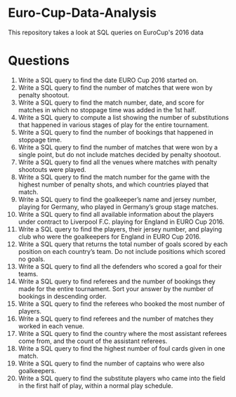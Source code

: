 # Euro-Cup-Data-Analysis
This repository takes a look at SQL queries on EuroCup's 2016 data

# Questions

1. Write a SQL query to find the date EURO Cup 2016 started on.
2. Write a SQL query to find the number of matches that were won by penalty shootout.
3. Write a SQL query to find the match number, date, and score for matches in which no
stoppage time was added in the 1st half.
4. Write a SQL query to compute a list showing the number of substitutions that
happened in various stages of play for the entire tournament.
5. Write a SQL query to find the number of bookings that happened in stoppage time.
6. Write a SQL query to find the number of matches that were won by a single point, but
do not include matches decided by penalty shootout.
7. Write a SQL query to find all the venues where matches with penalty shootouts were
played.
8. Write a SQL query to find the match number for the game with the highest number of
penalty shots, and which countries played that match.
9. Write a SQL query to find the goalkeeper’s name and jersey number, playing for
Germany, who played in Germany’s group stage matches.
10. Write a SQL query to find all available information about the players under contract to
Liverpool F.C. playing for England in EURO Cup 2016.
11. Write a SQL query to find the players, their jersey number, and playing club who were
the goalkeepers for England in EURO Cup 2016.
12. Write a SQL query that returns the total number of goals scored by each position on
each country’s team. Do not include positions which scored no goals.
13. Write a SQL query to find all the defenders who scored a goal for their teams.
14. Write a SQL query to find referees and the number of bookings they made for the
entire tournament. Sort your answer by the number of bookings in descending order.
15. Write a SQL query to find the referees who booked the most number of players.
16. Write a SQL query to find referees and the number of matches they worked in each
venue.
17. Write a SQL query to find the country where the most assistant referees come from,
and the count of the assistant referees.
18. Write a SQL query to find the highest number of foul cards given in one match.
19. Write a SQL query to find the number of captains who were also goalkeepers.
20. Write a SQL query to find the substitute players who came into the field in the first
half of play, within a normal play schedule.
